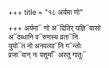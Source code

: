 +++
title = "१८ अर्यमा णो"

+++
अर्यमा᳓ णो अ᳓दितिर् यज्ञि᳓यासो  
अ᳓दब्धानि व᳓रुणस्य व्रता᳓नि  
युयो᳓त नो अनपत्या᳓नि ग᳓न्तोः  
प्रजा᳓वान् नः पशुमाँ᳓ अस्तु गातुः᳓